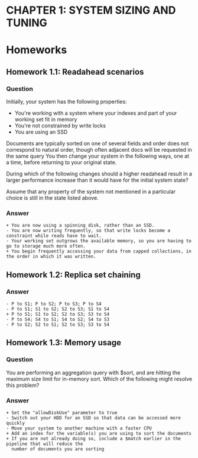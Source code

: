 # CHAPTER 1: SYSTEM SIZING AND TUNING

# Homeworks
## Homework 1.1: Readahead scenarios 
### Question
Initially, your system has the following properties:
* You're working with a system where your indexes and part of your working set fit in memory
* You're not constrained by write locks
* You are using an SSD

Documents are typically sorted on one of several fields and order does not correspond to natural order, though often adjacent docs will be requested in the same query
You then change your system in the following ways, one at a time, before returning to your original state.

During which of the following changes should a higher readahead result in a larger performance increase than it would have for the initial system state?

Assume that any property of the system not mentioned in a particular choice is still in the state listed above.
### Answer
```
+ You are now using a spinning disk, rather than an SSD.
- You are now writing frequently, so that write locks become a constraint while reads have to wait.
- Your working set outgrows the available memory, so you are having to go to storage much more often.
+ You begin frequently accessing your data from capped collections, in the order in which it was written.
```

## Homework 1.2: Replica set chaining 
### Answer
```
- P to S1; P to S2; P to S3; P to S4
- P to S1; S1 to S2; S2 to S3; S1 to S4
+ P to S1; S1 to S2; S2 to S3; S3 to S4
- P to S4; S4 to S1; S4 to S2; S4 to S3
- P to S2; S2 to S1; S2 to S3; S3 to S4
```

## Homework 1.3: Memory usage 
### Question
You are performing an aggregation query with $sort, and are hitting the maximum size limit for in-memory sort. Which of the following might resolve this problem?
### Answer
```
+ Set the "allowDiskUse" parameter to true
- Switch out your HDD for an SSD so that data can be accessed more quickly
- Move your system to another machine with a faster CPU
+ Add an index for the variable(s) you are using to sort the documents
+ If you are not already doing so, include a $match earlier in the pipeline that will reduce the
  number of documents you are sorting
```
